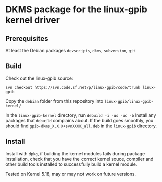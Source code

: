 # DKMS package for the linux-gpib kernel driver
## Prerequisites
At least the Debian packages `devscripts`, `dkms`, `subversion`, `git`

## Build
Check out the linux-gpib source:

`svn checkout https://svn.code.sf.net/p/linux-gpib/code/trunk linux-gpib`

Copy the `debian` folder from this repository into `linux-gpib/linux-gpib-kernel/`

In the `linux-gpib-kernel` directory, run `debuild -i -us -uc -b`
Install any packages that `debuild` complains about. If the build goes smoothly, you should find 
`gpib-dkms_X.X.X+svnXXXX_all.deb` in the `linux-gpib` directory.

## Install
Install with `dpkg`, if building the kernel modules fails during package installation, 
check that you have the correct kernel souce, compiler and other build tools installed
to successfully build a kernel module.

Tested on Kernel 5.18, may or may not work on future versions.
